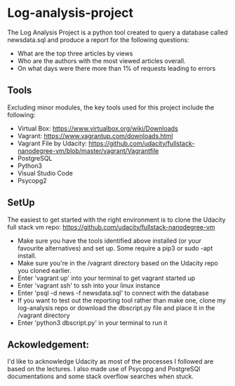 # Log-analysis-project

The Log Analysis Project is a python tool created to query a database called newsdata.sql and produce a report for the following questions:
- What are the top three articles by views
- Who are the authors with the most viewed articles overall.
- On what days were there more than 1% of requests leading to errors

## Tools
Excluding minor modules, the key tools used for this project include the following:
- Virtual Box: https://www.virtualbox.org/wiki/Downloads
- Vagrant: https://www.vagrantup.com/downloads.html 
- Vagrant File by Udacity: https://github.com/udacity/fullstack-nanodegree-vm/blob/master/vagrant/Vagrantfile
- PostgreSQL
- Python3
- Visual Studio Code
- Psycopg2

## SetUp
The easiest to get started with the right environment is to clone the Udacity full stack vm repo: https://github.com/udacity/fullstack-nanodegree-vm 
- Make sure you have the tools identified above installed (or your favourite alternatives) and set up. Some require a pip3 or sudo -apt install.  
- Make sure you're in the /vagrant directory based on the Udacity repo you cloned earlier. 
- Enter 'vagrant up' into your terminal to get vagrant started up
- Enter 'vagrant ssh' to ssh into your linux instance
- Enter 'psql -d news -f newsdata.sql' to connect with the database
- If you want to test out the reporting tool rather than make one, clone my log-analysis repo or download the dbscript.py file and place it in the /vagrant directory
- Enter 'python3 dbscript.py' in your terminal to run it

## Ackowledgement:

I'd like to acknowledge Udacity as most of the processes I followed are based on the lectures. I also made use of Psycopg and PostgreSQl documentations and some stack overflow searches when stuck.   

